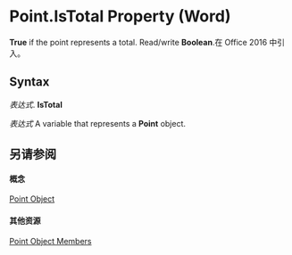 
# Point.IsTotal Property (Word)

 **True** if the point represents a total. Read/write **Boolean**.在 Office 2016 中引入。


## Syntax

 _表达式_. **IsTotal**

 _表达式_ A variable that represents a **Point** object.


## 另请参阅


#### 概念


[Point Object](349ea9a3-9e9a-b26f-146f-799d39c3d4a9.md)
#### 其他资源


[Point Object Members](http://msdn.microsoft.com/library/7a5618eb-4673-d206-c36f-ff89d5eb66ee%28Office.15%29.aspx)
